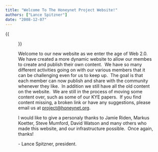 ```yaml
---
title: "Welcome To The Honeynet Project Website!"
authors: ["Lance Spitzner"]
date: "2008-12-07"
---
```

{{<figure src="images/banner.png" alt="Banner" width="50%">}}

Welcome to our new website as we enter the age of Web 2.0.  We have created a more dynamic website to allow our membes to create and publish their own content.  We have so many different activities going on with our various members that it can be challenging even for us to keep up.  The goal is that each member can now publish and share with the community whenever they like.  In addition we still have all the old content on the website.  We are still in the process of moving some content over, such as some of our KYE papers.  If you find content missing, a broken link or have any suggestions, please email us at project@honeynet.org.

I would like to give a personaly thanks to Jamie Riden, Markus Koetter, Steve Mumford, David Watson and many others who made this website, and our infrastructure possible.  Once again, thanks!

\- Lance Spitzner, president.
